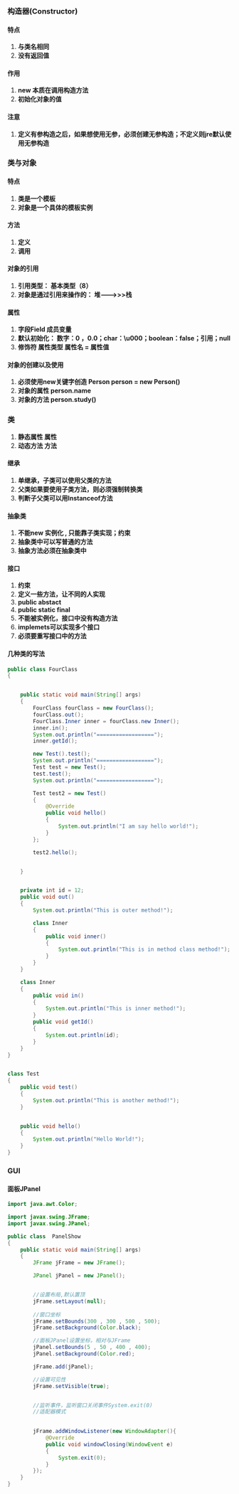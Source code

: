 ### 构造器(Constructor)

#### 特点

1. **与类名相同**
2. **没有返回值**

#### 作用

1. **new 本质在调用构造方法**
2. **初始化对象的值**

#### 注意

1. **定义有参构造之后，如果想使用无参，必须创建无参构造；不定义则jre默认使用无参构造**

### 类与对象

#### 特点

1. **类是一个模板**
2. **对象是一个具体的模板实例**

#### 方法

1. **定义**
2. **调用**

#### 对象的引用

1. **引用类型： 基本类型（8）**
2. **对象是通过引用来操作的： 堆--->>>栈**

#### 属性

1. **字段Field 成员变量**
2. **默认初始化： 数字：0 ，0.0；char：\u000；boolean：false；引用；null**
3. **修饰符 属性类型 属性名  = 属性值**

#### 对象的创建以及使用

1. **必须使用new关键字创造 Person person = new Person()**
2. **对象的属性 person.name**
3. **对象的方法 person.study()**

### 类

1. **静态属性	属性**
2. **动态方法	方法**

#### 继承

1. **单继承，子类可以使用父类的方法**
2. **父类如果要使用子类方法，则必须强制转换类**
3. **判断子父类可以用Instanceof方法**

#### 抽象类

1. **不能new 实例化 , 只能靠子类实现；约束**
2. **抽象类中可以写普通的方法**
3. **抽象方法必须在抽象类中**

#### 接口

1. **约束**
2. **定义一些方法，让不同的人实现**
3. **public abstact**
4. **public static final**
5. **不能被实例化，接口中没有构造方法**
6. **implemets可以实现多个接口**
7. **必须要重写接口中的方法**

#### 几种类的写法

```java
public class FourClass
{


    public static void main(String[] args)
    {
        FourClass fourClass = new FourClass();
        fourClass.out();
        FourClass.Inner inner = fourClass.new Inner();
        inner.in();
        System.out.println("==================");
        inner.getId();

        new Test().test();
        System.out.println("==================");
        Test test = new Test();
        test.test();
        System.out.println("==================");

        Test test2 = new Test()
        {
            @Override
            public void hello()
            {
                System.out.println("I am say hello world!");
            }
        };

        test2.hello();


    }


    private int id = 12;
    public void out()
    {
        System.out.println("This is outer method!");

        class Inner
        {
            public void inner()
            {
                System.out.println("This is in method class method!");
            }
        }
    }

    class Inner
    {
        public void in()
        {
            System.out.println("This is inner method!");
        }
        public void getId()
        {
            System.out.println(id);
        }
    }
}


class Test
{
    public void test()
    {
        System.out.println("This is another method!");
    }


    public void hello()
    {
        System.out.println("Hello World!");
    }
}

```



### GUI

#### 面板JPanel

```java
import java.awt.Color;

import javax.swing.JFrame;
import javax.swing.JPanel;

public class  PanelShow
{
    public static void main(String[] args)
    {
        JFrame jFrame = new JFrame();

        JPanel jPanel = new JPanel();


        //设置布局,默认置顶
        jFrame.setLayout(null);
            
        //窗口坐标
        jFrame.setBounds(300 , 300 , 500 , 500);
        jFrame.setBackground(Color.black);

        //面板JPanel设置坐标，相对与JFrame
        jPanel.setBounds(5 , 50 , 400 , 400);
        jPanel.setBackground(Color.red);

        jFrame.add(jPanel);

        //设置可见性
        jFrame.setVisible(true);


        //监听事件，监听窗口关闭事件System.exit(0)
        //适配器模式
        

        jFrame.addWindowListener(new WindowAdapter(){
            @Override
            public void windowClosing(WindowEvent e)
            {
                System.exit(0);
            }
        });
    }
}
```

